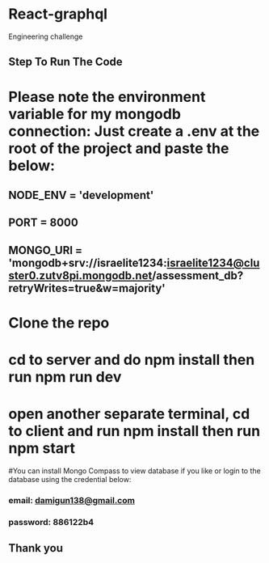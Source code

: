# React-graphql
Engineering challenge

## Step To Run The Code
# Please note the environment variable for my mongodb connection: Just create a .env at the root of the project and paste the below:
##  NODE_ENV = 'development'
## PORT = 8000
## MONGO_URI = 'mongodb+srv://israelite1234:israelite1234@cluster0.zutv8pi.mongodb.net/assessment_db?retryWrites=true&w=majority'


# Clone the repo
# cd to server and do npm install then run npm run dev
# open another separate terminal, cd to client and run npm install then run npm start 

#You can install Mongo Compass to view database if you like or login to the database using the credential below:

### email: damigun138@gmail.com
### password: 886122b4

## Thank you

